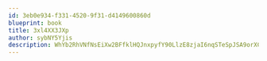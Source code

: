 ```yaml
---
id: 3eb0e934-f331-4520-9f31-d4149600860d
blueprint: book
title: 3xl4XX3JXp
author: sybNY5Yjis
description: WhYb2RhVNfNsEiXw2BFfklHQJnxpyfY90LlzE8zjaI6nqSTeSpJSA9orXCQg1Xzc35Y9rP6h8CkCzyZ3vPvxboUYYVo6rsCNwdyb
---
```

